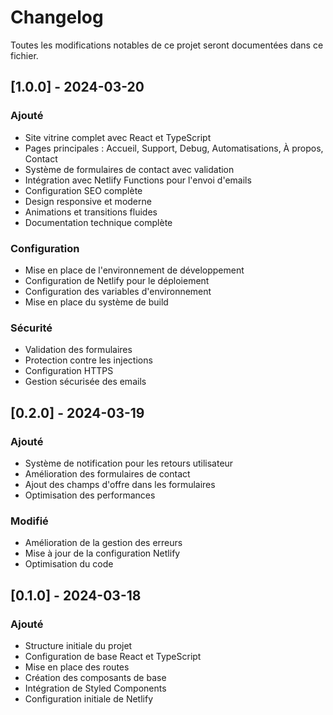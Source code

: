 # Changelog

Toutes les modifications notables de ce projet seront documentées dans ce fichier.

## [1.0.0] - 2024-03-20

### Ajouté
- Site vitrine complet avec React et TypeScript
- Pages principales : Accueil, Support, Debug, Automatisations, À propos, Contact
- Système de formulaires de contact avec validation
- Intégration avec Netlify Functions pour l'envoi d'emails
- Configuration SEO complète
- Design responsive et moderne
- Animations et transitions fluides
- Documentation technique complète

### Configuration
- Mise en place de l'environnement de développement
- Configuration de Netlify pour le déploiement
- Configuration des variables d'environnement
- Mise en place du système de build

### Sécurité
- Validation des formulaires
- Protection contre les injections
- Configuration HTTPS
- Gestion sécurisée des emails

## [0.2.0] - 2024-03-19

### Ajouté
- Système de notification pour les retours utilisateur
- Amélioration des formulaires de contact
- Ajout des champs d'offre dans les formulaires
- Optimisation des performances

### Modifié
- Amélioration de la gestion des erreurs
- Mise à jour de la configuration Netlify
- Optimisation du code

## [0.1.0] - 2024-03-18

### Ajouté
- Structure initiale du projet
- Configuration de base React et TypeScript
- Mise en place des routes
- Création des composants de base
- Intégration de Styled Components
- Configuration initiale de Netlify 